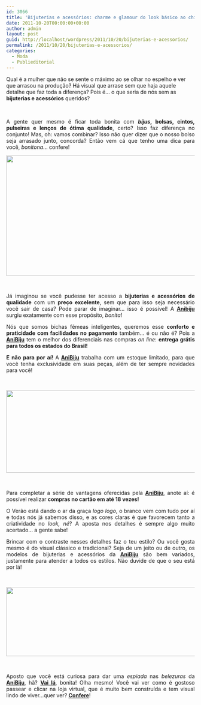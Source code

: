 ```yaml
---
id: 3066
title: 'Bijuterias e acessórios: charme e glamour do look básico ao chique!'
date: 2011-10-20T00:00:00+00:00
author: admin
layout: post
guid: http://localhost/wordpress/2011/10/20/bijuterias-e-acessorios/
permalink: /2011/10/20/bijuterias-e-acessorios/
categories:
  - Moda
  - Publieditorial
---
```

Qual é a mulher que não se sente o máximo ao se olhar no espelho e ver que arrasou na produção? Há visual que arrase sem que haja aquele detalhe que faz toda a diferença? Pois é… o que seria de nós sem as **bijuterias e acessórios** queridos?

&nbsp;

<p align="justify">
  A gente quer mesmo é ficar toda bonita com <strong><em>bijus</em>, bolsas, cintos, pulseiras e lenços de ótima qualidade</strong>, certo? Isso faz diferença no conjunto! Mas, oh: vamos combinar? Isso não quer dizer que o nosso bolso seja arrasado junto, concorda? Então vem cá que tenho uma dica para você, <em>bonitona</em>… confere!
</p>

<!--more-->

<p align="center">
  <a href="http://www.trololodemulher.com.br/blog/wp-content/uploads/2011/10/AniBiju.png"><img class="alignnone size-full wp-image-7039" title="AniBiju" src="http://www.trololodemulher.com.br/blog/wp-content/uploads/2011/10/AniBiju.png" alt="" width="600" height="321" /></a>
</p>

&nbsp;

<p align="justify">
  Já imaginou se você pudesse ter acesso a <strong>bijuterias e acessórios de qualidade</strong> com um <strong>preço excelente</strong>, sem que para isso seja necessário você sair de casa? Pode parar de imaginar… isso é possível! A <strong><a href="http://www.anibiju.com.br/" target="_blank">Anibiju</a></strong> surgiu exatamente com esse propósito, <em>bonita</em>!
</p>

<p align="justify">
  Nós que somos bichas fêmeas inteligentes, queremos esse <strong>conforto e praticidade com facilidades no pagamento</strong> também… é ou não é? Pois a <strong><a href="http://www.anibiju.com.br/" target="_blank">AniBiju</a></strong> tem o melhor dos diferenciais nas compras <em>on line</em>: <strong>entrega grátis para todos os estados do Brasil!</strong>
</p>

<p align="justify">
  <strong>E não para por aí! </strong>A<strong> <a href="http://www.anibiju.com.br/" target="_blank">AniBiju</a></strong> trabalha com um estoque limitado, para que você tenha exclusividade em suas peças, além de ter sempre novidades para você!
</p>

&nbsp;

<p align="center">
  <a href="http://www.trololodemulher.com.br/blog/wp-content/uploads/2011/10/Look1.png"><img class="alignnone size-full wp-image-7040" title="Look1" src="http://www.trololodemulher.com.br/blog/wp-content/uploads/2011/10/Look1.png" alt="" width="600" height="220" /></a>
</p>

&nbsp;

<p align="justify">
  Para completar a série de vantagens oferecidas pela <strong><a href="http://www.anibiju.com.br/" target="_blank">AniBiju</a></strong>, anote aí: é possível realizar <strong>compras no cartão em até 18 vezes!</strong>
</p>

<p align="justify">
  O Verão está dando o ar da graça <em>logo logo</em>, o branco vem com tudo por aí e todas nós já sabemos disso, e as cores claras é que favorecem tanto a criatividade no <em>look, né</em>? A aposta nos detalhes é sempre algo muito acertado… a gente sabe!
</p>

<p align="justify">
  Brincar com o contraste nesses detalhes faz o teu estilo? Ou você gosta mesmo é do visual clássico e tradicional? Seja de um jeito ou de outro, os modelos de bijuterias e acessórios da <strong><a href="http://www.anibiju.com.br/" target="_blank">AniBiju</a></strong> são bem variados, justamente para atender a todos os estilos. Não duvide de que o seu está por lá!
</p>

&nbsp;

<p align="center">
  <a href="http://www.trololodemulher.com.br/blog/wp-content/uploads/2011/10/montagem-looks.png"><img class="alignnone size-full wp-image-7043" title="montagem looks" src="http://www.trololodemulher.com.br/blog/wp-content/uploads/2011/10/montagem-looks.png" alt="" width="600" height="184" /></a>
</p>

&nbsp;

<p align="justify">
  Aposto que você está curiosa para dar uma <em>espiada</em> nas <em>belezuras</em> da <strong><a href="http://www.anibiju.com.br/" target="_blank">AniBiju</a></strong>, hã? <strong><a href="http://www.anibiju.com.br/" target="_blank">Vai lá</a></strong>, bonita! Olha mesmo! Você vai ver como é gostoso passear e clicar na loja virtual, que é muito bem construída e tem visual lindo de viver…quer ver? <strong><a href="http://www.anibiju.com.br/" target="_blank">Confere</a></strong>!
</p>